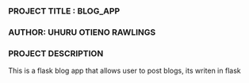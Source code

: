 ### PROJECT TITLE : BLOG_APP
### AUTHOR: UHURU OTIENO RAWLINGS
### PROJECT DESCRIPTION
This is a flask  blog app that allows user to post blogs, its writen in flask